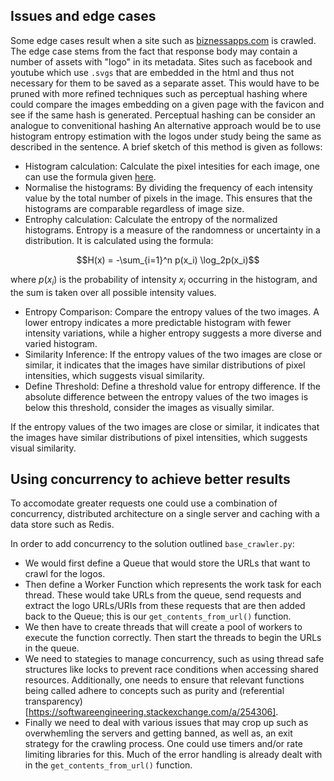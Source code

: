 
## Issues and edge cases
Some edge cases result when a site such as [biznessapps.com](biznessapps) is crawled. The edge case stems from the fact that response body may contain a number of assets with "logo" in its metadata. 
Sites such as facebook and youtube which use `.svgs` that are embedded in the html and thus not necessary for them to be saved as a separate asset. 
This would have to be pruned with more refined techniques such as perceptual hashing where could compare the images embedding on a given page with the favicon and see if the same hash is generated. Perceptual hashing
can be consider an analogue to convenitional hashing
An alternative approach would be to use histogram entropy estimation with the logos under study being the same as described in the sentence. A brief sketch of this method is given as follows:

- Histogram calculation: Calculate the pixel intesities for each image, one can use the formula given [here](https://math.stackexchange.com/a/1019257).
- Normalise the histograms: By dividing the frequency of each intensity value by the total number of pixels in the image. This ensures that the histograms are comparable regardless of image size.
- Entrophy calculation: Calculate the entropy of the normalized histograms. Entropy is a measure of the randomness or uncertainty in a distribution. It is calculated using the formula:
```math
H(x) = -\sum_{i=1}^n p(x_i) \log_2p(x_i)
```
where $p(x_i)$ is the probability of intensity $x_i$ occurring in the histogram, and the sum is taken over all possible intensity values.
- Entropy Comparison: Compare the entropy values of the two images. A lower entropy indicates a more predictable histogram with fewer intensity variations, while a higher entropy suggests a more diverse and varied histogram.
- Similarity Inference: If the entropy values of the two images are close or similar, it indicates that the images have similar distributions of pixel intensities, which suggests visual similarity.
- Define Threshold: Define a threshold value for entropy difference. If the absolute difference between the entropy values of the two images is below this threshold, consider the images as visually similar.

If the entropy values of the two images are close or similar, it indicates that the images have similar distributions of pixel intensities, which suggests visual similarity.

## Using concurrency to achieve better results
To accomodate greater requests one could use a combination of concurrency, distributed architecture on a single server and caching with a data store such as Redis.

In order to add concurrency to the solution outlined `base_crawler.py`:
- We would first define a Queue that would store the URLs that want to crawl for the logos.
- Then define a Worker Function which represents the work task for each thread. These would take URLs from the queue, send requests and extract the logo URLs/URIs from these requests that are then added back to the Queue; this is our `get_contents_from_url()` function. 
- We then have to create threads that will create a pool of workers to execute the function correctly. Then start the threads to begin the URLs in the queue.
- We need to stategies to manage concurrency, such as using thread safe structures like locks to prevent race conditions when accessing shared resources. Additionally, one needs to ensure that relevant functions being called adhere to concepts such as purity and (referential transparency)[https://softwareengineering.stackexchange.com/a/254306]. 
- Finally we need to deal with various issues that may crop up such as overwhemling the servers and getting banned, as well as, an exit strategy for the crawling process. One could use timers and/or rate limiting libraries for this. Much of the error handling is already dealt with in the `get_contents_from_url()` function.